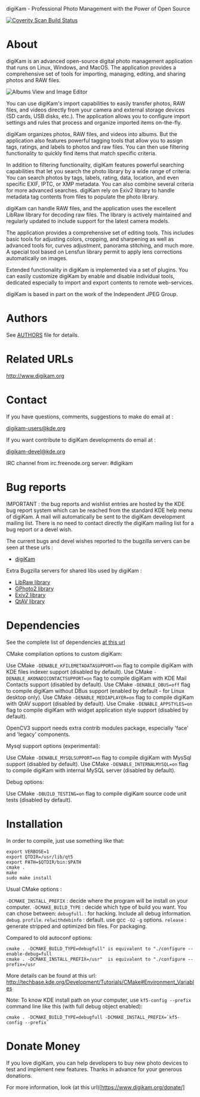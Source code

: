 digiKam - Professional Photo Management with the Power of Open Source

[![](https://scan.coverity.com/projects/285/badge.svg "Coverity Scan Build Status")](https://scan.coverity.com/projects/digikam)

# About

digiKam is an advanced open-source digital photo management application that runs on Linux, Windows, and MacOS.
The application provides a comprehensive set of tools for importing, managing, editing, and sharing photos and RAW files.

![Albums View and Image Editor](https://c1.staticflickr.com/5/4216/35354951072_a034561b5e_c.jpg "Albums View and Image Editor")

You can use digiKam's import capabilities to easily transfer photos, RAW files, and videos directly from your camera
and external storage devices (SD cards, USB disks, etc.). The application allows you to configure import settings
and rules that process and organize imported items on-the-fly.

digiKam organizes photos, RAW files, and videos into albums. But the application also features powerful tagging
tools that allow you to assign tags, ratings, and labels to photos and raw files. You can then use filtering
functionality to quickly find items that match specific criteria.

In addition to filtering functionality, digiKam features powerful searching capabilities that let you search
the photo library by a wide range of criteria. You can search photos by tags, labels, rating, data, location,
and even specific EXIF, IPTC, or XMP metadata. You can also combine several criteria for more advanced searches.
digiKam rely on Exiv2 library to handle metadata tag contents from files to populate the photo library.

digiKam can handle RAW files, and the application uses the excellent LibRaw library for decoding raw files.
The library is actively maintained and regularly updated to include support for the latest camera models.

The application provides a comprehensive set of editing tools. This includes basic tools for adjusting colors,
cropping, and sharpening as well as advanced tools for, curves adjustment, panorama stitching, and much more.
A special tool based on Lensfun library permit to apply lens corrections automatically on images.

Extended functionality in digiKam is implemented via a set of plugins. You can easily customize digiKam by enable
and disable individual tools, dedicated especially to import and export contents to remote web-services.

digiKam is based in part on the work of the Independent JPEG Group.

# Authors

See [AUTHORS](AUTHORS) file for details.

# Related URLs

http://www.digikam.org

# Contact

If you have questions, comments, suggestions to make do email at :

digikam-users@kde.org

If you want contribute to digiKam developments do email at :

digikam-devel@kde.org

IRC channel from irc.freenode.org server: #digikam

# Bug reports

IMPORTANT : the bug reports and wishlist entries are hosted by the KDE bug report
system which can be reached from the standard KDE help menu of digiKam.
A mail will automatically be sent to the digiKam development mailing list.
There is no need to contact directly the digiKam mailing list for a bug report
or a devel wish.

The current bugs and devel wishes reported to the bugzilla servers can be seen at these urls :

* [digiKam](http://bugs.kde.org/buglist.cgi?product=digikam&bug_status=UNCONFIRMED&bug_status=NEW&bug_status=ASSIGNED&bug_status=REOPENED)

Extra Bugzilla servers for shared libs used by digiKam :

* [LibRaw library](https://github.com/LibRaw/LibRaw/issues)
* [GPhoto2 library](http://gphoto.org/bugs)
* [Exiv2 library](http://dev.exiv2.org/projects/exiv2/issues)
* [QtAV library](https://github.com/wang-bin/QtAV/issues)

# Dependencies

See the complete list of dependencies [at this url](https://cgit.kde.org/digikam.git/tree/DEPENDENCIES)

CMake compilation options to custom digiKam:

Use CMake `-DENABLE_KFILEMETADATASUPPORT=on`  flag to compile digiKam with KDE files indexer support                                 (disabled by default).
Use CMake `-DENABLE_AKONADICONTACTSUPPORT=on` flag to compile digiKam with KDE Mail Contacts support                                 (disabled by default).
Use CMake `-DENABLE_DBUS=off`                 flag to compile digiKam without DBus support                                           (enabled by default - for Linux desktop only).
Use CMake `-DENABLE_MEDIAPLAYER=on`           flag to compile digiKam with QtAV support                                              (disabled by default).
Use Cmake `-DENABLE_APPSTYLES=on`             flag to compile digiKam with widget application style support                          (disabled by default).

OpenCV3 support needs extra contrib modules package, especially 'face'
and 'legacy' components.

Mysql support options (experimental):

Use CMake `-DENABLE_MYSQLSUPPORT=on`          flag to compile digiKam with MysSql support                                            (disabled by default).
Use CMake `-DENABLE_INTERNALMYSQL=on`         flag to compile digiKam with internal MySQL server                                     (disabled by default).

Debug options:

Use CMake `-DBUILD_TESTING=on`                flag to compile digiKam source code unit tests                                         (disabled by default).

# Installation

In order to compile, just use something like that:

    export VERBOSE=1
    export QTDIR=/usr/lib/qt5
    export PATH=$QTDIR/bin:$PATH
    cmake .
    make
    sudo make install

Usual CMake options :

`-DCMAKE_INSTALL_PREFIX` : decide where the program will be install on your computer.
`-DCMAKE_BUILD_TYPE`     : decide which type of build you want. You can chose between:
                           `debugfull`.     : for hacking. Include all debug information.
                           `debug`.
                           `profile`.
                           `relwithdebinfo` : default. use gcc `-O2` `-g` options.
                           `release`        : generate stripped and optimized bin files. For packaging.

Compared to old autoconf options:

    cmake . -DCMAKE_BUILD_TYPE=debugfull" is equivalent to "./configure --enable-debug=full
    cmake . -DCMAKE_INSTALL_PREFIX=/usr"  is equivalent to "./configure --prefix=/usr

More details can be found at this url: http://techbase.kde.org/Development/Tutorials/CMake#Environment_Variables

Note: To know KDE install path on your computer, use `kf5-config --prefix` command line like this (with full debug object enabled):

    cmake . -DCMAKE_BUILD_TYPE=debugfull -DCMAKE_INSTALL_PREFIX=`kf5-config --prefix`

# Donate Money

If you love digiKam, you can help developers to buy new photo devices to test
and implement new features. Thanks in advance for your generous donations.

For more information, look (at this url)[https://www.digikam.org/donate/]
